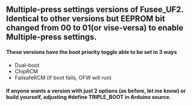 ## Multiple-press settings versions of Fusee_UF2. Identical to other versions but EEPROM bit changed from 00 to 01(or vise-versa) to enable Multiple-press settings.

#### These versions have the boot priority toggle able to be set in 3 ways

- Dual-boot
- ChipRCM
- FailsafeRCM (if boot fails, OFW will run)

#### If anyone wants a version with just 2 options (as before, let me know) or build yourself, adjusting #define TRIPLE_BOOT in Arduino source.

